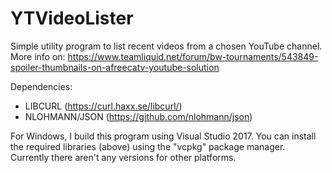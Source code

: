 # YTVideoLister

Simple utility program to list recent videos from a chosen YouTube channel. More info on:
https://www.teamliquid.net/forum/bw-tournaments/543849-spoiler-thumbnails-on-afreecatv-youtube-solution

Dependencies: 
 - LIBCURL (https://curl.haxx.se/libcurl/)
 - NLOHMANN/JSON (https://github.com/nlohmann/json)
 
For Windows, I build this program using Visual Studio 2017.
You can install the required libraries (above) using the "vcpkg" package manager.
Currently there aren't any versions for other platforms.
